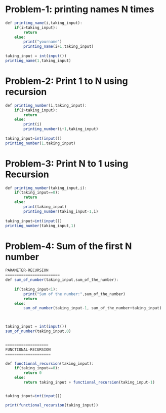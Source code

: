 # Problem-1: printing names N times
```javascript
def printing_name(i,taking_input):
    if(i>taking_input):
        return
    else:
        print("yourname")
        printing_name(i+1,taking_input)
        
taking_input = int(input())       
printing_name(1,taking_input) 
```
# Problem-2: Print 1 to N using recursion

```javascript
def printing_number(i,taking_input):
    if(i>taking_input):
        return
    else:
        print(i)
        printing_number(i+1,taking_input)
    
taking_input=int(input())
printing_number(1,taking_input)
```
# Problem-3: Print N to 1 using Recursion
```javascript
def printing_number(taking_input,i):
    if(taking_input==0):
        return
    else:
        print(taking_input)
        printing_number(taking_input-1,i)
    
taking_input=int(input())
printing_number(taking_input,1)
```

# Problem-4: Sum of the first N number
```javascript
PARAMETER-RECURSION
========================
def sum_of_number(taking_input,sum_of_the_number):
    
    if(taking_input<1):
        print("Sum of the number:",sum_of_the_number)
        return
    else:
        sum_of_number(taking_input-1, sum_of_the_number+taking_input)
        


taking_input = int(input())
sum_of_number(taking_input,0)


===================
FUNCTIONAL-RECURSION
====================

def functional_recursion(taking_input):
    if(taking_input==0):
        return 0
    else:
        return taking_input + functional_recursion(taking_input-1)


taking_input=int(input())

print(functional_recursion(taking_input))
```
